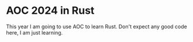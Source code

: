 # AOC 2024 in Rust

This year I am going to use AOC to learn Rust.
Don't expect any good code here, I am just learning.
